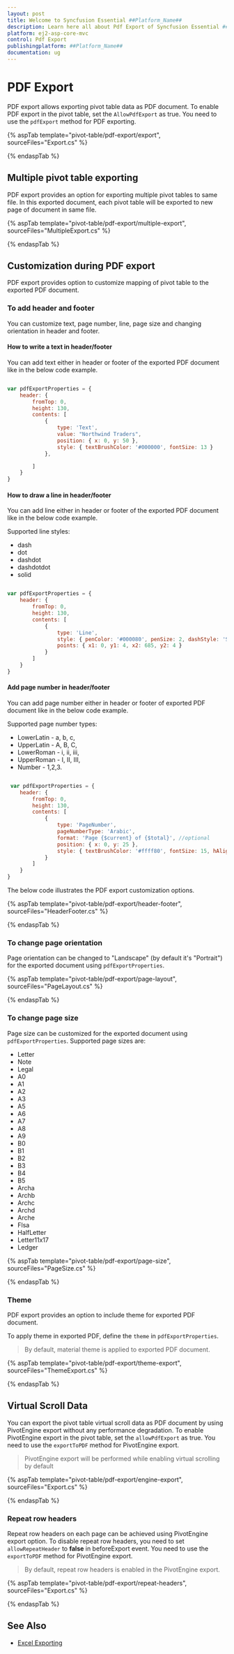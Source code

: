 ```yaml
---
layout: post
title: Welcome to Syncfusion Essential ##Platform_Name##
description: Learn here all about Pdf Export of Syncfusion Essential ##Platform_Name## widgets based on HTML5 and jQuery.
platform: ej2-asp-core-mvc
control: Pdf Export
publishingplatform: ##Platform_Name##
documentation: ug
---
```



# PDF Export

PDF export allows exporting pivot table data as PDF document. To enable PDF export in the pivot table, set the `AllowPdfExport` as true. You need to use the `pdfExport` method for PDF exporting.

{% aspTab template="pivot-table/pdf-export/export", sourceFiles="Export.cs" %}

{% endaspTab %}

## Multiple pivot table exporting

PDF export provides an option for exporting multiple pivot tables to same file. In this exported document, each pivot table will be exported to new page of document in same file.

{% aspTab template="pivot-table/pdf-export/multiple-export", sourceFiles="MultipleExport.cs" %}

{% endaspTab %}

## Customization during PDF export

PDF export provides option to customize mapping of pivot table to the exported PDF document.

### To add header and footer

You can customize text, page number, line, page size and changing orientation in header and footer.

#### How to write a text in header/footer

You can add text either in header or footer of the exported PDF document like in the below code example.

```javascript

var pdfExportProperties = {
    header: {
        fromTop: 0,
        height: 130,
        contents: [
            {
                type: 'Text',
                value: "Northwind Traders",
                position: { x: 0, y: 50 },
                style: { textBrushColor: '#000000', fontSize: 13 }
            },

        ]
    }
}

```

#### How to draw a line in header/footer

You can add line either in header or footer of the exported PDF document like in the below code example.

Supported line styles:
* dash
* dot
* dashdot
* dashdotdot
* solid

```javascript

var pdfExportProperties = {
    header: {
        fromTop: 0,
        height: 130,
        contents: [
            {
                type: 'Line',
                style: { penColor: '#000080', penSize: 2, dashStyle: 'Solid' },
                points: { x1: 0, y1: 4, x2: 685, y2: 4 }
            }
        ]
    }
}

```

#### Add page number in header/footer

You can add page number either in header or footer of exported PDF document like in the below code example.

Supported page number types:
* LowerLatin - a, b, c,
* UpperLatin - A, B, C,
* LowerRoman - i, ii, iii,
* UpperRoman - I, II, III,
* Number - 1,2,3.

```javascript

 var pdfExportProperties = {
    header: {
        fromTop: 0,
        height: 130,
        contents: [
            {
                type: 'PageNumber',
                pageNumberType: 'Arabic',
                format: 'Page {$current} of {$total}', //optional
                position: { x: 0, y: 25 },
                style: { textBrushColor: '#ffff80', fontSize: 15, hAlign: 'Center' }
            }
        ]
    }
}

```

The below code illustrates the PDF export customization options.

{% aspTab template="pivot-table/pdf-export/header-footer", sourceFiles="HeaderFooter.cs" %}

{% endaspTab %}

### To change page orientation

Page orientation can be changed to "Landscape" (by default it's "Portrait") for the exported document using `pdfExportProperties`.

{% aspTab template="pivot-table/pdf-export/page-layout", sourceFiles="PageLayout.cs" %}

{% endaspTab %}

### To change page size

Page size can be customized for the exported document using `pdfExportProperties`.
Supported page sizes are:
* Letter
* Note
* Legal
* A0
* A1
* A2
* A3
* A5
* A6
* A7
* A8
* A9
* B0
* B1
* B2
* B3
* B4
* B5
* Archa
* Archb
* Archc
* Archd
* Arche
* Flsa
* HalfLetter
* Letter11x17
* Ledger

{% aspTab template="pivot-table/pdf-export/page-size", sourceFiles="PageSize.cs" %}

{% endaspTab %}

### Theme

PDF export provides an option to include theme for exported PDF document.

To apply theme in exported PDF, define the `theme` in `pdfExportProperties`.

> By default, material theme is applied to exported PDF document.

{% aspTab template="pivot-table/pdf-export/theme-export", sourceFiles="ThemeExport.cs" %}

{% endaspTab %}

## Virtual Scroll Data

You can export the pivot table virtual scroll data as PDF document by using PivotEngine export without any performance degradation. To enable PivotEngine export in the pivot table, set the `allowPdfExport` as true. You need to use the `exportToPDF` method for PivotEngine export.

> PivotEngine export will be performed while enabling virtual scrolling by default

{% aspTab template="pivot-table/pdf-export/engine-export", sourceFiles="Export.cs" %}

{% endaspTab %}

### Repeat row headers

Repeat row headers on each page can be achieved using PivotEngine export option. To disable repeat row headers, you need to set `allowRepeatHeader` to **false** in beforeExport event. You need to use the `exportToPDF` method for PivotEngine export.

> By default, repeat row headers is enabled in the PivotEngine export.

{% aspTab template="pivot-table/pdf-export/repeat-headers", sourceFiles="Export.cs" %}

{% endaspTab %}

## See Also

* [Excel Exporting](./excel-export)